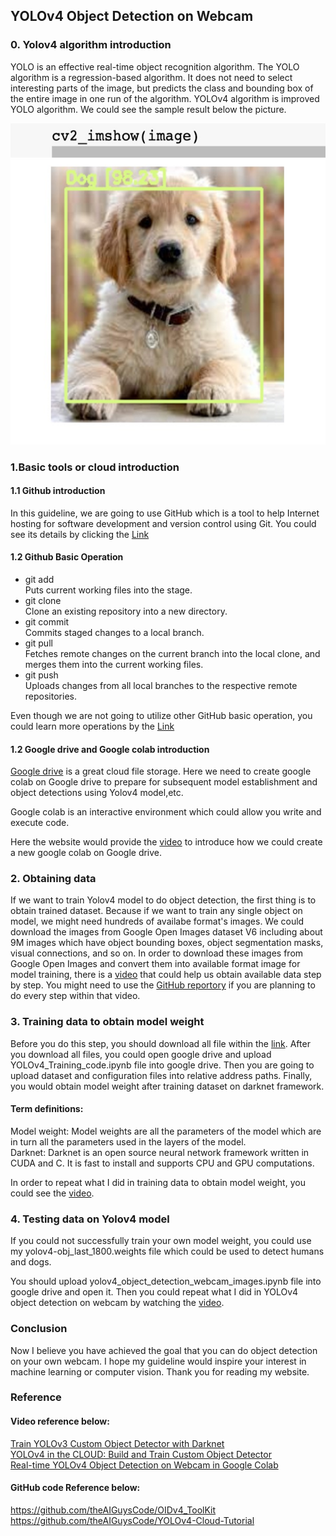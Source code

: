 ## YOLOv4 Object Detection on Webcam

### 0. Yolov4 algorithm introduction

YOLO is an effective real-time object recognition algorithm. The YOLO algorithm is a regression-based algorithm. It does not need to select interesting parts of the image, but predicts the class and bounding box of the entire image in one run of the algorithm. YOLOv4 algorithm is improved YOLO algorithm. We could see the sample result below the picture.


![Image](image/sample_dog.jpeg)

### 1.Basic tools or cloud introduction
#### 1.1 Github introduction
In this guideline, we are going to use GitHub which is a tool to help Internet hosting for software development and version control using Git. You could
see its details by clicking the [Link](https://en.wikipedia.org/wiki/GitHub)
#### 1.2 Github Basic Operation

* git add<br>
Puts current working files into the stage.<br>
* git clone<br>
Clone an existing repository into a new directory. <br>
* git commit<br>
Commits staged changes to a local branch.<br>
* git pull<br>
Fetches remote changes on the current branch into the local clone, and merges them into the current working files.<br>
* git push<br>
Uploads changes from all local branches to the respective remote repositories.<br>

Even though we are not going to utilize other GitHub basic operation, you could learn more operations by the [Link](https://confluence.lsstcorp.org/display/LDMDG/Basic+Git+Operations)<br>

#### 1.2 Google drive and Google colab introduction
[Google drive](https://en.wikipedia.org/wiki/Google_Drive) is a great cloud file storage. Here we need to create google colab on Google drive to prepare for subsequent model establishment and object detections using Yolov4 model,etc.<br>

Google colab is an interactive environment which could allow you write and execute code.<br>

Here the website would provide the [video](https://www.youtube.com/watch?v=xoo4mTujM1U) to introduce how we could create a new google colab on Google drive.<br>


### 2. Obtaining data
If we want to train Yolov4 model to do object detection, the first thing is to obtain trained dataset. Because if we want to train any single object on model, we might need hundreds of availabe format's images. We could download the images from Google Open Images dataset V6 including about 9M images which have object bounding boxes, object segmentation masks, visual connections, and so on. In order to download these images from Google Open Images and convert them into available format image for model training, there is a [video](https://www.youtube.com/watch?v=_4A9inxGqRM) that could help us obtain available data step by step. You might need to use the [GitHub reportory](https://github.com/theAIGuysCode/OIDv4_ToolKit) if you are planning to do every step within that video.


### 3. Training data to obtain model weight
Before you do this step, you should download all file within the [link](https://drive.google.com/drive/folders/1i4j39fyD5GPjxqU-fFCVULl1qNbcuFdw?usp=sharing). After you download all files, you could open google drive and upload YOLOv4_Training_code.ipynb file into google drive. Then you are going to upload dataset and configuration files into relative address paths. Finally, you would obtain model weight after training dataset on darknet framework.<br>

#### Term definitions:<br>
Model weight: Model weights are all the parameters of the model which are in turn all the parameters used in the layers of the model. <br>
Darknet: Darknet is an open source neural network framework written in CUDA and C. It is fast to install and supports CPU and GPU computations.<br>

In order to repeat what I did in training data to obtain model weight, you could see the [video](https://youtu.be/jEx9t8DKbvY).<br>



### 4. Testing data on Yolov4 model

If you could not successfully train your own model weight, you could use my yolov4-obj_last_1800.weights file which could be used to detect humans and dogs.<br>

You should upload yolov4_object_detection_webcam_images.ipynb file into google drive and open it. Then you could repeat what I did in YOLOv4 object detection on webcam by watching the [video](https://www.youtube.com/watch?v=axQLqrzIR8M).<br>


### Conclusion

Now I believe you have achieved the goal that you can do object detection on your own webcam. I hope my guideline would inspire your interest in machine learning or computer vision. Thank you for reading my website.



### Reference

#### Video reference below:<br>
[Train YOLOv3 Custom Object Detector with Darknet](https://www.youtube.com/watch?v=zJDUhGL26iU)<br>
[YOLOv4 in the CLOUD: Build and Train Custom Object Detector ](https://www.youtube.com/watch?v=mmj3nxGT2YQ&t=1351s)<br>
[Real-time YOLOv4 Object Detection on Webcam in Google Colab](https://www.youtube.com/watch?v=ebAykr9YZ30)<br>

#### GitHub code Reference below:<br>
https://github.com/theAIGuysCode/OIDv4_ToolKit<br>
https://github.com/theAIGuysCode/YOLOv4-Cloud-Tutorial<br>


